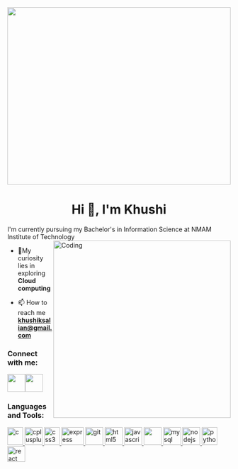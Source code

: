 <img src="https://onlineamrita.com/wp-content/uploads/2022/09/5-Proven-Reasons-to-Learn-Cloud-Computing-Online-from-an-Expert-ahead-blogs.jpg" width="100%" height="400">
<h1 align="center">Hi 👋, I'm Khushi</h1
<h3 align="center">I'm currently pursuing my Bachelor's in Information Science at NMAM Institute of Technology</h3>
<img align="right" alt="Coding" width="400" src="https://media.tenor.com/S59bPkT0pqcAAAAC/programming.gif" >

- 🌱My curiosity lies in exploring **Cloud computing**

- 📫 How to reach me **khushiksalian@gmail.com**

<h3 align="left">Connect with me:</h3>
<p align="left">
<a href="https://linkedin.com/in/https://www.linkedin.com/in/khushi-k-51a951245/" target="blank"><img align="center" src="https://static.vecteezy.com/system/resources/previews/018/930/584/original/linkedin-logo-linkedin-icon-transparent-free-png.png" height="40" width="40" /></a><a href="https://www.instagram.com/_khushiiii_k" target="blank"><img align="center" src="https://pbs.twimg.com/profile_images/1526231349354303489/3Bg-2ZsT_400x400.jpg" height="40" width="40" /></a>
</p>

<h3 align="left">Languages and Tools:</h3>
<p align="left"> <a href="https://www.cprogramming.com/" target="_blank" rel="noreferrer"> <img src="https://upload.wikimedia.org/wikipedia/commons/thumb/1/18/C_Programming_Language.svg/1853px-C_Programming_Language.svg.png" alt="c" width="35" height="40"/> </a> <a href="https://www.w3schools.com/cpp/" target="_blank" rel="noreferrer"> <img src="https://play-lh.googleusercontent.com/x4XUYuEs5aMObda48z6rj9ap_arbTIbwV0gQw_XaMB3UNkhkV44hAQ7nB8MSYqI3Vsk" alt="cplusplus" width="40" height="40"/> </a><a href="https://www.w3schools.com/css/" target="_blank" rel="noreferrer"> <img src="https://upload.wikimedia.org/wikipedia/commons/thumb/d/d5/CSS3_logo_and_wordmark.svg/1200px-CSS3_logo_and_wordmark.svg.png" alt="css3" width="35" height="40"/> </a><a href="https://expressjs.com" target="_blank" rel="noreferrer"> <img src="https://p7.hiclipart.com/preview/545/451/583/node-js-express-js-javascript-solution-stack-web-application-others-thumbnail.jpg" alt="express" width="50" height="40"/> </a><a href="https://git-scm.com/" target="_blank" rel="noreferrer"> <img src="https://www.vectorlogo.zone/logos/git-scm/git-scm-icon.svg" alt="git" width="40" height="40"/> </a><a href="https://www.w3.org/html/" target="_blank" rel="noreferrer"> <img src="https://upload.wikimedia.org/wikipedia/commons/thumb/6/61/HTML5_logo_and_wordmark.svg/768px-HTML5_logo_and_wordmark.svg.png" alt="html5" width="40" height="40"/> </a><a href="https://developer.mozilla.org/en-US/docs/Web/JavaScript" target="_blank" rel="noreferrer"> <img src="https://upload.wikimedia.org/wikipedia/commons/6/6a/JavaScript-logo.png" alt="javascript" width="40" height="40"/> </a><a href="https://www.mongodb.com/" target="_blank" rel="noreferrer"> <img src="https://cdn.icon-icons.com/icons2/2415/PNG/512/mongodb_original_wordmark_logo_icon_146425.png" width="40" height="40"/> </a><a href="https://www.mysql.com/" target="_blank" rel="noreferrer"> <img src="https://pipedream.com/s.v0/app_1YMhwo/logo/orig" alt="mysql" width="40" height="40"/> </a> <a href="https://nodejs.org" target="_blank" rel="noreferrer"> <img src="https://cdn.freebiesupply.com/logos/thumbs/2x/nodejs-1-logo.png" alt="nodejs" width="40" height="40"/> </a><a href="https://www.python.org" target="_blank" rel="noreferrer"> <img src="https://upload.wikimedia.org/wikipedia/commons/thumb/c/c3/Python-logo-notext.svg/1869px-Python-logo-notext.svg.png" alt="python" width="35" height="40"/> </a><a href="https://reactjs.org/" target="_blank" rel="noreferrer"> <img src="https://upload.wikimedia.org/wikipedia/commons/thumb/a/a7/React-icon.svg/539px-React-icon.svg.png" alt="react" width="40" height="35"/> </a> </p>
